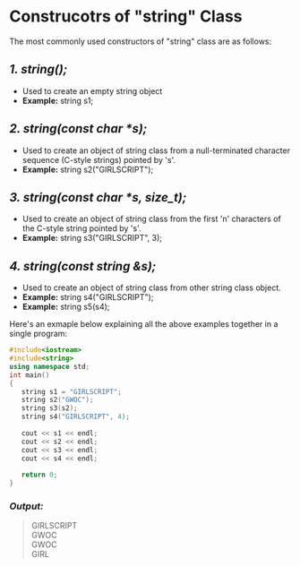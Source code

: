 # Construcotrs of "string" Class

The most commonly used constructors of "string" class are as follows:

## *1. string();*
   - Used to create an empty string object
   - **Example:** string s1;


## _2. string(const char *s);_
   - Used to create an object of string class from a null-terminated character sequence (C-style strings) pointed by 's'.
   - **Example:** string s2("GIRLSCRIPT");


## _3. string(const char *s, size_t);_
   - Used to create an object of string class from the first 'n' characters of the C-style string pointed by 's'.
   - **Example:** string s3("GIRLSCRIPT", 3);


## *4. string(const string &s);*
   - Used to create an object of string class from other string class object.
   - **Example:** string s4("GIRLSCRIPT");  
   - **Example:** string s5(s4);


Here's an exmaple below explaining all the above examples together in a single program:

```C++
#include<iostream>
#include<string>
using namespace std;
int main()
{
   string s1 = "GIRLSCRIPT";
   string s2("GWOC");
   string s3(s2);
   string s4("GIRLSCRIPT", 4);
   
   cout << s1 << endl;
   cout << s2 << endl;
   cout << s3 << endl;
   cout << s4 << endl;
   
   return 0;
}

```

### *Output:*

> GIRLSCRIPT  
> GWOC  
> GWOC  
> GIRL
                  
